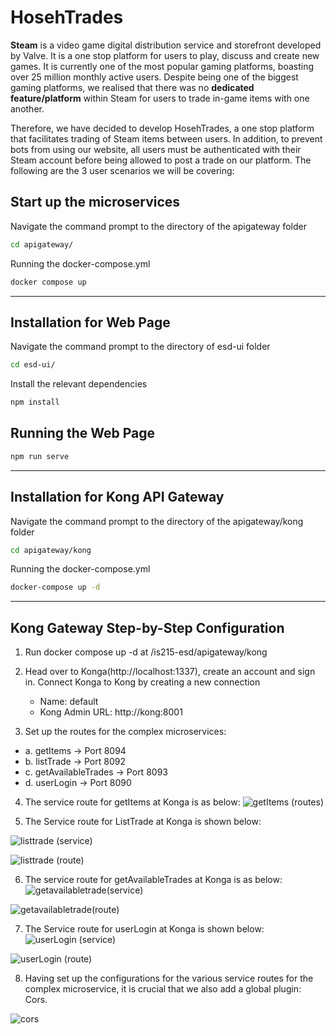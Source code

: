 # HosehTrades


**Steam** is a video game digital distribution service and storefront developed by Valve. It is a one stop platform for users to play, discuss and create new games. It is currently one of the most popular gaming platforms, boasting over 25 million monthly active users. Despite being one of the biggest gaming platforms, we realised that there was no **dedicated feature/platform** within Steam for users to trade in-game items with one another.

Therefore, we have decided to develop HosehTrades, a one stop platform that facilitates trading of Steam items between users. In addition, to prevent bots from using our website, all users must be authenticated with their Steam account before being allowed to post a trade on our platform. The following are the 3 user scenarios we will be covering:


## Start up the microservices 
Navigate the command prompt to the directory of the apigateway folder

```bash
cd apigateway/
```
Running the docker-compose.yml

```bash
docker compose up
```

****

## Installation for Web Page

Navigate the command prompt to the directory of esd-ui folder

```bash
cd esd-ui/
```
Install the relevant dependencies

```bash
npm install
```

## Running the Web Page

```bash
npm run serve
```

****

## Installation for Kong API Gateway

Navigate the command prompt to the directory of the apigateway/kong folder

```bash
cd apigateway/kong
```

Running the docker-compose.yml
```bash
docker-compose up -d
```

****

## Kong Gateway Step-by-Step Configuration 
1.	Run docker compose up -d at /is215-esd/apigateway/kong 
2.	Head over to Konga(http://localhost:1337), create an account and sign in. Connect Konga to Kong by creating a new connection
    - Name: default
    - Kong Admin URL: http://kong:8001
 
3.	Set up the routes for the complex microservices: 
  - a.	 getItems -> Port 8094
  - b.	listTrade -> Port 8092
  - c.	getAvailableTrades -> Port 8093
  - d.	userLogin -> Port 8090

4.	The service route for getItems at Konga is as below: 
![getItems (routes)](https://user-images.githubusercontent.com/89075648/161686654-cffc57f9-6771-4f65-9671-c79065df44fb.png)



5. The Service route for ListTrade at Konga is shown below: 

![listtrade (service)](https://user-images.githubusercontent.com/89075648/161686365-28c9a43e-2dbe-4921-8265-c11e9d857dcd.png)


![listtrade (route)](https://user-images.githubusercontent.com/89075648/161686369-3435380b-3b48-4558-951c-b5b7e2baeb3e.png)



6. The service route for getAvailableTrades at Konga is as below: 
![getavailabletrade(service)](https://user-images.githubusercontent.com/89075648/161686441-fbf1c95f-6912-47b2-8a33-78f276d55f38.png)

![getavailabletrade(route)](https://user-images.githubusercontent.com/89075648/161686450-85d62700-e24a-40cb-8703-a8b4d926756d.png)


7. The Service route for userLogin at Konga is shown below: 
![userLogin (service)](https://user-images.githubusercontent.com/89075648/161686516-e8f27529-be7a-47a6-95e0-32043c75b504.png)

![userLogin (route)](https://user-images.githubusercontent.com/89075648/161686528-6f1c1e23-1681-41a1-a468-a86b6935254d.png)


8. Having set up the configurations for the various service routes for the complex microservice, it is crucial that we also add a global plugin: Cors. 

![cors](https://user-images.githubusercontent.com/89075648/161686598-2be9319b-0099-452b-8f1d-20daeb25bb99.png)



